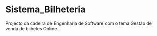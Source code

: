 # Sistema_Bilheteria
Projecto da cadeira de Engenharia de Software com o tema Gestão de venda de bilhetes Online.
